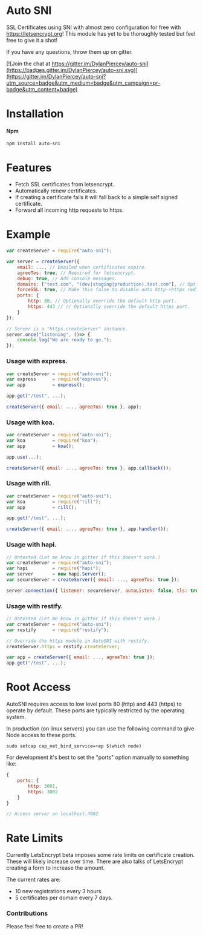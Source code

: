 # Auto SNI
SSL Certificates using SNI with almost zero configuration for free with https://letsencrypt.org!
This module has yet to be thoroughly tested but feel free to give it a shot!

If you have any questions, throw them up on gitter.

[![Join the chat at https://gitter.im/DylanPiercey/auto-sni](https://badges.gitter.im/DylanPiercey/auto-sni.svg)](https://gitter.im/DylanPiercey/auto-sni?utm_source=badge&utm_medium=badge&utm_campaign=pr-badge&utm_content=badge)

# Installation

#### Npm
```console
npm install auto-sni
```

# Features
+ Fetch SSL certificates from letsencrypt.
+ Automatically renew certificates.
+ If creating a certificate fails it will fall back to a simple self signed certificate.
+ Forward all incoming http requests to https.

# Example

```javascript
var createServer = require("auto-sni");

var server = createServer({
	email: ..., // Emailed when certificates expire.
	agreeTos: true, // Required for letsencrypt.
	debug: true, // Add console messages.
	domains: ["test.com", "(dev|staging|production).test.com"], // Optional list of allowed domains (uses pathtoregexp)
	forceSSL: true, // Make this false to disable auto http->https redirects (default true).
	ports: {
		http: 80, // Optionally override the default http port.
		https: 443 // // Optionally override the default https port.
	}
});

// Server is a "https.createServer" instance.
server.once("listening", ()=> {
	console.log("We are ready to go.");
});

```

### Usage with express.
```js
var createServer = require("auto-sni");
var express      = require("express");
var app          = express();

app.get("/test", ...);

createServer({ email: ..., agreeTos: true }, app);
```

### Usage with koa.
```js
var createServer = require("auto-sni");
var koa          = require("koa");
var app          = koa();

app.use(...);

createServer({ email: ..., agreeTos: true }, app.callback());
```

### Usage with rill.
```js
var createServer = require("auto-sni");
var koa          = require("rill");
var app          = rill();

app.get("/test", ...);

createServer({ email: ..., agreeTos: true }, app.handler());
```

### Usage with hapi.
```js
// Untested (Let me know in gitter if this doesn't work.)
var createServer = require("auto-sni");
var hapi         = require("hapi");
var server       = new hapi.Server();
var secureServer = createServer({ email: ..., agreeTos: true });

server.connection({ listener: secureServer, autoListen: false, tls: true });
```

### Usage with restify.
```js
// Untested (Let me know in gitter if this doesn't work.)
var createServer = require("auto-sni");
var restify      = require("restify");

// Override the https module in AutoSNI with restify.
createServer.https = restify.createServer;

var app = createServer({ email: ..., agreeTos: true });
app.get("/test", ...);
```

# Root Access
AutoSNI requires access to low level ports 80 (http) and 443 (https) to operate by default.
These ports are typically restricted by the operating system.

In production (on linux servers) you can use the following command to give Node access to these ports.

```console
sudo setcap cap_net_bind_service=+ep $(which node)
```

For development it's best to set the "ports" option manually to something like:
```js
{
	ports: {
		http: 3001,
		https: 3002
	}
}

// Access server on localhost:3002
```

# Rate Limits
Currently LetsEncrypt beta imposes some rate limits on certificate creation.
These will likely increase over time. There are also talks of LetsEncrypt creating a form to increase the amount.

The current rates are:

* 10 new registrations every 3 hours.
* 5 certificates per domain every 7 days.

### Contributions

Please feel free to create a PR!
